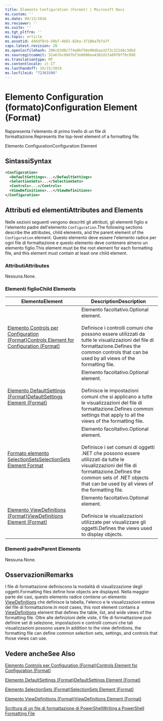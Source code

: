 ```yaml
---
title: Elemento Configuration (Format) | Microsoft Docs
ms.custom: ''
ms.date: 09/13/2016
ms.reviewer: ''
ms.suite: ''
ms.tgt_pltfrm: ''
ms.topic: article
ms.assetid: d46df0cb-50b7-4b81-82ba-37186a7b7a7f
caps.latest.revision: 28
ms.openlocfilehash: 296c63d0c774a0bf56e90dbaa32f2c221d4c3dbd
ms.sourcegitcommit: 52a67bcd9d7bf3e8600ea4302d1fa8970ff9c998
ms.translationtype: MT
ms.contentlocale: it-IT
ms.lasthandoff: 10/15/2019
ms.locfileid: "72363500"
---
```

# <a name="configuration-element-format"></a><span data-ttu-id="c93e6-102">Elemento Configuration (formato)</span><span class="sxs-lookup"><span data-stu-id="c93e6-102">Configuration Element (Format)</span></span>

<span data-ttu-id="c93e6-103">Rappresenta l'elemento di primo livello di un file di formattazione.</span><span class="sxs-lookup"><span data-stu-id="c93e6-103">Represents the top-level element of a formatting file.</span></span>

<span data-ttu-id="c93e6-104">Elemento Configuration</span><span class="sxs-lookup"><span data-stu-id="c93e6-104">Configuration Element</span></span>

## <a name="syntax"></a><span data-ttu-id="c93e6-105">Sintassi</span><span class="sxs-lookup"><span data-stu-id="c93e6-105">Syntax</span></span>

```xml
<Configuration>
  <DefaultSettings>...</DefaultSettings>
  <SelectionSets>...</SelectionSets>
  <Controls>...</Controls>
  <ViewDefinitions>...</ViewDefinitions>
</Configuration>

```

## <a name="attributes-and-elements"></a><span data-ttu-id="c93e6-106">Attributi ed elementi</span><span class="sxs-lookup"><span data-stu-id="c93e6-106">Attributes and Elements</span></span>

<span data-ttu-id="c93e6-107">Nelle sezioni seguenti vengono descritti gli attributi, gli elementi figlio e l'elemento padre dell'elemento `Configuration`.</span><span class="sxs-lookup"><span data-stu-id="c93e6-107">The following sections describe the attributes, child elements, and the parent element of the `Configuration` element.</span></span> <span data-ttu-id="c93e6-108">Questo elemento deve essere l'elemento radice per ogni file di formattazione e questo elemento deve contenere almeno un elemento figlio.</span><span class="sxs-lookup"><span data-stu-id="c93e6-108">This element must be the root element for each formatting file, and this element must contain at least one child element.</span></span>

### <a name="attributes"></a><span data-ttu-id="c93e6-109">Attributi</span><span class="sxs-lookup"><span data-stu-id="c93e6-109">Attributes</span></span>

<span data-ttu-id="c93e6-110">Nessuna.</span><span class="sxs-lookup"><span data-stu-id="c93e6-110">None.</span></span>

### <a name="child-elements"></a><span data-ttu-id="c93e6-111">Elementi figlio</span><span class="sxs-lookup"><span data-stu-id="c93e6-111">Child Elements</span></span>

|<span data-ttu-id="c93e6-112">Elemento</span><span class="sxs-lookup"><span data-stu-id="c93e6-112">Element</span></span>|<span data-ttu-id="c93e6-113">Description</span><span class="sxs-lookup"><span data-stu-id="c93e6-113">Description</span></span>|
|-------------|-----------------|
|[<span data-ttu-id="c93e6-114">Elemento Controls per Configuration (Format)</span><span class="sxs-lookup"><span data-stu-id="c93e6-114">Controls Element for Configuration (Format)</span></span>](./controls-element-for-configuration-format.md)|<span data-ttu-id="c93e6-115">Elemento facoltativo.</span><span class="sxs-lookup"><span data-stu-id="c93e6-115">Optional element.</span></span><br /><br /> <span data-ttu-id="c93e6-116">Definisce i controlli comuni che possono essere utilizzati da tutte le visualizzazioni del file di formattazione.</span><span class="sxs-lookup"><span data-stu-id="c93e6-116">Defines the common controls that can be used by all views of the formatting file.</span></span>|
|[<span data-ttu-id="c93e6-117">Elemento DefaultSettings (Format)</span><span class="sxs-lookup"><span data-stu-id="c93e6-117">DefaultSettings Element (Format)</span></span>](./defaultsettings-element-format.md)|<span data-ttu-id="c93e6-118">Elemento facoltativo.</span><span class="sxs-lookup"><span data-stu-id="c93e6-118">Optional element.</span></span><br /><br /> <span data-ttu-id="c93e6-119">Definisce le impostazioni comuni che si applicano a tutte le visualizzazioni del file di formattazione.</span><span class="sxs-lookup"><span data-stu-id="c93e6-119">Defines common settings that apply to all the views of the formatting file.</span></span>|
|[<span data-ttu-id="c93e6-120">Formato elemento SelectionSets</span><span class="sxs-lookup"><span data-stu-id="c93e6-120">SelectionSets Element Format</span></span>](./selectionsets-element-format.md)|<span data-ttu-id="c93e6-121">Elemento facoltativo.</span><span class="sxs-lookup"><span data-stu-id="c93e6-121">Optional element.</span></span><br /><br /> <span data-ttu-id="c93e6-122">Definisce i set comuni di oggetti .NET che possono essere utilizzati da tutte le visualizzazioni del file di formattazione.</span><span class="sxs-lookup"><span data-stu-id="c93e6-122">Defines the common sets of .NET objects that can be used by all views of the formatting file.</span></span>|
|[<span data-ttu-id="c93e6-123">Elemento ViewDefinitions (Format)</span><span class="sxs-lookup"><span data-stu-id="c93e6-123">ViewDefinitions Element (Format)</span></span>](./viewdefinitions-element-format.md)|<span data-ttu-id="c93e6-124">Elemento facoltativo.</span><span class="sxs-lookup"><span data-stu-id="c93e6-124">Optional element.</span></span><br /><br /> <span data-ttu-id="c93e6-125">Definisce le visualizzazioni utilizzate per visualizzare gli oggetti.</span><span class="sxs-lookup"><span data-stu-id="c93e6-125">Defines the views used to display objects.</span></span>|

### <a name="parent-elements"></a><span data-ttu-id="c93e6-126">Elementi padre</span><span class="sxs-lookup"><span data-stu-id="c93e6-126">Parent Elements</span></span>

<span data-ttu-id="c93e6-127">Nessuna.</span><span class="sxs-lookup"><span data-stu-id="c93e6-127">None.</span></span>

## <a name="remarks"></a><span data-ttu-id="c93e6-128">Osservazioni</span><span class="sxs-lookup"><span data-stu-id="c93e6-128">Remarks</span></span>

<span data-ttu-id="c93e6-129">I file di formattazione definiscono la modalità di visualizzazione degli oggetti.</span><span class="sxs-lookup"><span data-stu-id="c93e6-129">Formatting files define how objects are displayed.</span></span> <span data-ttu-id="c93e6-130">Nella maggior parte dei casi, questo elemento radice contiene un elemento [ViewDefinitions](./viewdefinitions-element-format.md) che definisce la tabella, l'elenco e le visualizzazioni estese del file di formattazione.</span><span class="sxs-lookup"><span data-stu-id="c93e6-130">In most cases, this root element contains a [ViewDefinitions](./viewdefinitions-element-format.md) element that defines the table, list, and wide views of the formatting file.</span></span> <span data-ttu-id="c93e6-131">Oltre alle definizioni delle viste, il file di formattazione può definire set di selezione, impostazioni e controlli comuni che tali visualizzazioni possono usare.</span><span class="sxs-lookup"><span data-stu-id="c93e6-131">In addition to the view definitions, the formatting file can define common selection sets, settings, and controls that those views can use.</span></span>

## <a name="see-also"></a><span data-ttu-id="c93e6-132">Vedere anche</span><span class="sxs-lookup"><span data-stu-id="c93e6-132">See Also</span></span>

[<span data-ttu-id="c93e6-133">Elemento Controls per Configuration (Format)</span><span class="sxs-lookup"><span data-stu-id="c93e6-133">Controls Element for Configuration (Format)</span></span>](./controls-element-for-configuration-format.md)

[<span data-ttu-id="c93e6-134">Elemento DefaultSettings (Format)</span><span class="sxs-lookup"><span data-stu-id="c93e6-134">DefaultSettings Element (Format)</span></span>](./defaultsettings-element-format.md)

[<span data-ttu-id="c93e6-135">Elemento SelectionSets (Format)</span><span class="sxs-lookup"><span data-stu-id="c93e6-135">SelectionSets Element (Format)</span></span>](./selectionsets-element-format.md)

[<span data-ttu-id="c93e6-136">Elemento ViewDefinitions (Format)</span><span class="sxs-lookup"><span data-stu-id="c93e6-136">ViewDefinitions Element (Format)</span></span>](./viewdefinitions-element-format.md)

[<span data-ttu-id="c93e6-137">Scrittura di un file di formattazione di PowerShell</span><span class="sxs-lookup"><span data-stu-id="c93e6-137">Writing a PowerShell Formatting File</span></span>](./writing-a-powershell-formatting-file.md)
